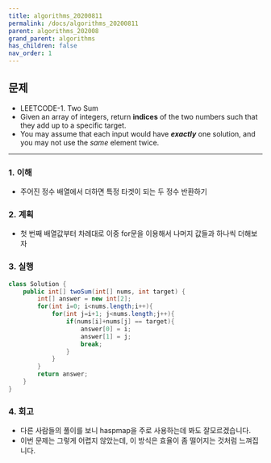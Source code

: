 ```yaml
---
title: algorithms_20200811
permalink: /docs/algorithms_20200811
parent: algorithms_202008
grand_parent: algorithms
has_children: false
nav_order: 1
---
```


## 문제

- LEETCODE-1. Two Sum
- Given an array of integers, return **indices** of the two numbers such that they add up to a specific target.
- You may assume that each input would have **_exactly_** one solution, and you may not use the *same* element twice.

---

### 1. 이해

- 주어진 정수 배열에서 더하면 특정 타겟이 되는 두 정수 반환하기

### 2. 계획

- 첫 번째 배열값부터 차례대로 이중 for문을 이용해서 나머지 값들과 하나씩 더해보자

### 3. 실행

```java
class Solution {
    public int[] twoSum(int[] nums, int target) {
        int[] answer = new int[2];
        for(int i=0; i<nums.length;i++){
            for(int j=i+1; j<nums.length;j++){
                if(nums[i]+nums[j] == target){
                    answer[0] = i;
                    answer[1] = j;
                    break;
                }
            }
        }
        return answer;
    }
}
```

### 4. 회고

- 다른 사람들의 풀이를 보니 haspmap을 주로 사용하는데 봐도 잘모르겠습니다.
- 이번 문제는 그렇게 어렵지 않았는데, 이 방식은 효율이 좀 떨어지는 것처럼 느껴집니다.
